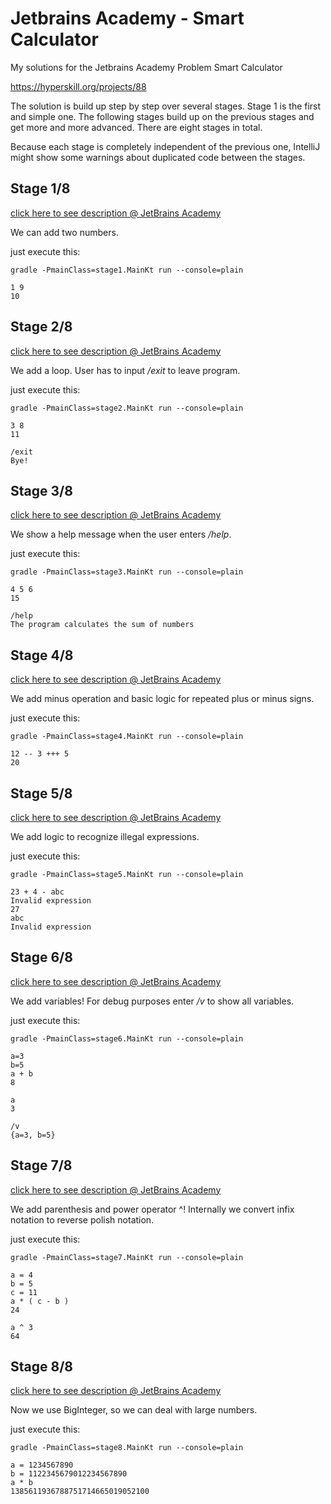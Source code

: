 # Jetbrains Academy - Smart Calculator

My solutions for the Jetbrains Academy Problem Smart Calculator

https://hyperskill.org/projects/88

The solution is build up step by step over several stages. 
Stage 1 is the first and simple one. The following stages 
build up on the previous stages and get more and more advanced.
There are eight stages in total.

Because each stage is completely independent of the previous one,
IntelliJ might show some warnings about duplicated code between 
the stages.

## Stage 1/8

[click here to see description @ JetBrains Academy](https://hyperskill.org/projects/88/stages/486/implement)

We can add two numbers.

just execute this:

    gradle -PmainClass=stage1.MainKt run --console=plain
    
    1 9
    10

## Stage 2/8

[click here to see description @ JetBrains Academy](https://hyperskill.org/projects/88/stages/487/implement)

We add a loop. User has to input _/exit_ to leave program.

just execute this:

    gradle -PmainClass=stage2.MainKt run --console=plain

    3 8
    11

    /exit
    Bye!

## Stage 3/8

[click here to see description @ JetBrains Academy](https://hyperskill.org/projects/88/stages/488/implement)

We show a help message when the user enters _/help_.

just execute this:

    gradle -PmainClass=stage3.MainKt run --console=plain

    4 5 6
    15

    /help
    The program calculates the sum of numbers

## Stage 4/8

[click here to see description @ JetBrains Academy](https://hyperskill.org/projects/88/stages/489/implement)

We add minus operation and basic logic for repeated plus or minus signs.

just execute this:

    gradle -PmainClass=stage4.MainKt run --console=plain

    12 -- 3 +++ 5
    20

## Stage 5/8

[click here to see description @ JetBrains Academy](https://hyperskill.org/projects/88/stages/490/implement)

We add logic to recognize illegal expressions.

just execute this:

    gradle -PmainClass=stage5.MainKt run --console=plain
    
    23 + 4 - abc
    Invalid expression
    27
    abc
    Invalid expression

## Stage 6/8

[click here to see description @ JetBrains Academy](https://hyperskill.org/projects/88/stages/491/implement)

We add variables! For debug purposes enter _/v_ to show all variables.

just execute this:

    gradle -PmainClass=stage6.MainKt run --console=plain
    
    a=3
    b=5
    a + b
    8

    a
    3

    /v
    {a=3, b=5}

## Stage 7/8

[click here to see description @ JetBrains Academy](https://hyperskill.org/projects/88/stages/492/implement)

We add parenthesis and power operator ^! Internally we convert infix notation to reverse polish notation.

just execute this:

    gradle -PmainClass=stage7.MainKt run --console=plain
    
    a = 4
    b = 5
    c = 11
    a * ( c - b )
    24

    a ^ 3
    64

## Stage 8/8

[click here to see description @ JetBrains Academy](https://hyperskill.org/projects/88/stages/493/implement)

Now we use BigInteger, so we can deal with large numbers.

just execute this:

    gradle -PmainClass=stage8.MainKt run --console=plain
    
    a = 1234567890
    b = 1122345679012234567890
    a * b
    1385611936788751714665019052100
